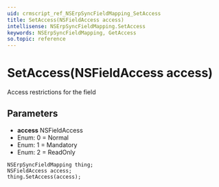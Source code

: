 ```yaml
---
uid: crmscript_ref_NSErpSyncFieldMapping_SetAccess
title: SetAccess(NSFieldAccess access)
intellisense: NSErpSyncFieldMapping.SetAccess
keywords: NSErpSyncFieldMapping, GetAccess
so.topic: reference
---
```


# SetAccess(NSFieldAccess access)

Access restrictions for the field

## Parameters

* **access** NSFieldAccess
* Enum: 0 = Normal
* Enum: 1 = Mandatory
* Enum: 2 = ReadOnly

```crmscript
NSErpSyncFieldMapping thing;
NSFieldAccess access;
thing.SetAccess(access);
```

